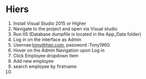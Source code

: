 # Hiers
1) Install Visual Studio 2015 or Higher
2) Navigate to the project and open via Visual studio
3) Run IIS (Database dumpfile is located in the App_Data folder)
4) Log in on the interface as Admin
5) Usernae:tony@hier.com, password :Tony1960.
6) Hover on the Admin Navigation upon Log in
7) Click Employee dropdown Item
8) Add new employee
9) search employee by firstname
10)
